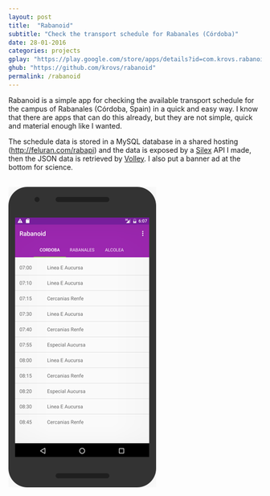 ```yaml
---
layout: post
title:  "Rabanoid"
subtitle: "Check the transport schedule for Rabanales (Córdoba)"
date: 28-01-2016
categories: projects
gplay: "https://play.google.com/store/apps/details?id=com.krovs.rabanoid"
ghub: "https://github.com/krovs/rabanoid"
permalink: /rabanoid
---
```


Rabanoid is a simple app for checking the available transport schedule for the campus of Rabanales (Córdoba, Spain) in a quick and easy way.
I know that there are apps that can do this already, but they are not simple, quick and material enough like I wanted.

The schedule data is stored in a MySQL database in a shared hosting (http://feluran.com/rabapi) and the data is exposed by a [Silex](http://silex.sensiolabs.org/) API I made, then the JSON data is retrieved by [Volley](http://developer.android.com/intl/es/training/volley/index.html).
I also put a banner ad at the bottom for science.

<br>

<div class="row">
    <div class="col-xs-12 col-sm-12 col-md-12">
        <a href="#" class="thumbnail">
             <img src="/images/raba1.png" class="img-responsive">
        </a>
    </div>
</div>
